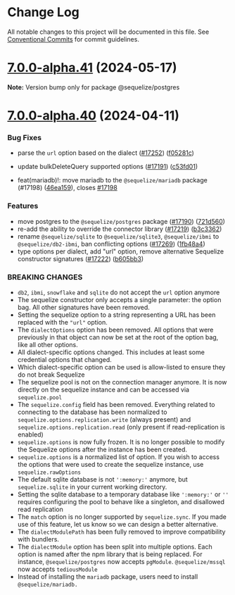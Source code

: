 # Change Log

All notable changes to this project will be documented in this file.
See [Conventional Commits](https://conventionalcommits.org) for commit guidelines.

# [7.0.0-alpha.41](https://github.com/sequelize/sequelize/compare/v7.0.0-alpha.40...v7.0.0-alpha.41) (2024-05-17)

**Note:** Version bump only for package @sequelize/postgres

# [7.0.0-alpha.40](https://github.com/sequelize/sequelize/compare/v7.0.0-alpha.39...v7.0.0-alpha.40) (2024-04-11)

### Bug Fixes

- parse the `url` option based on the dialect ([#17252](https://github.com/sequelize/sequelize/issues/17252)) ([f05281c](https://github.com/sequelize/sequelize/commit/f05281cd406cba7d14c8770d64261ef6b859d143))
- update bulkDeleteQuery supported options ([#17191](https://github.com/sequelize/sequelize/issues/17191)) ([c53fd01](https://github.com/sequelize/sequelize/commit/c53fd0114ab7a796d7b649abd12086e3c6f7d077))

- feat(mariadb)!: move mariadb to the `@sequelize/mariadb` package (#17198) ([46ea159](https://github.com/sequelize/sequelize/commit/46ea159306c55c7b3c02ac0ba24a2c0dd3dff4d9)), closes [#17198](https://github.com/sequelize/sequelize/issues/17198)

### Features

- move postgres to the `@sequelize/postgres` package ([#17190](https://github.com/sequelize/sequelize/issues/17190)) ([721d560](https://github.com/sequelize/sequelize/commit/721d56061c801015a8ec91d8e0aed30b5da24497))
- re-add the ability to override the connector library ([#17219](https://github.com/sequelize/sequelize/issues/17219)) ([b3c3362](https://github.com/sequelize/sequelize/commit/b3c3362aeca7ce50d0bdb657c6db25f2418dc687))
- rename `@sequelize/sqlite` to `@sequelize/sqlite3`, `@sequelize/ibmi` to `@sequelize/db2-ibmi`, ban conflicting options ([#17269](https://github.com/sequelize/sequelize/issues/17269)) ([1fb48a4](https://github.com/sequelize/sequelize/commit/1fb48a462c96ec64bf8ed19f91662c4d73e1fe3e))
- type options per dialect, add "url" option, remove alternative Sequelize constructor signatures ([#17222](https://github.com/sequelize/sequelize/issues/17222)) ([b605bb3](https://github.com/sequelize/sequelize/commit/b605bb372b1500a75daa46bb4c4ae6f4912094a1))

### BREAKING CHANGES

- `db2`, `ibmi`, `snowflake` and `sqlite` do not accept the `url` option anymore
- The sequelize constructor only accepts a single parameter: the option bag. All other signatures have been removed.
- Setting the sequelize option to a string representing a URL has been replaced with the `"url"` option.
- The `dialectOptions` option has been removed. All options that were previously in that object can now be set at the root of the option bag, like all other options.
- All dialect-specific options changed. This includes at least some credential options that changed.
- Which dialect-specific option can be used is allow-listed to ensure they do not break Sequelize
- The sequelize pool is not on the connection manager anymore. It is now directly on the sequelize instance and can be accessed via `sequelize.pool`
- The `sequelize.config` field has been removed. Everything related to connecting to the database has been normalized to `sequelize.options.replication.write` (always present) and `sequelize.options.replication.read` (only present if read-replication is enabled)
- `sequelize.options` is now fully frozen. It is no longer possible to modify the Sequelize options after the instance has been created.
- `sequelize.options` is a normalized list of option. If you wish to access the options that were used to create the sequelize instance, use `sequelize.rawOptions`
- The default sqlite database is not `':memory:'` anymore, but `sequelize.sqlite` in your current working directory.
- Setting the sqlite database to a temporary database like `':memory:'` or `''` requires configuring the pool to behave like a singleton, and disallowed read replication
- The `match` option is no longer supported by `sequelize.sync`. If you made use of this feature, let us know so we can design a better alternative.
- The `dialectModulePath` has been fully removed to improve compatibility with bundlers.
- The `dialectModule` option has been split into multiple options. Each option is named after the npm library that is being replaced. For instance, `@sequelize/postgres` now accepts `pgModule`. `@sequelize/mssql` now accepts `tediousModule`
- Instead of installing the `mariadb` package, users need to install `@sequelize/mariadb.`
